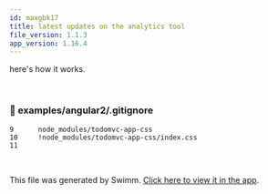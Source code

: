 ```yaml
---
id: maxgbk17
title: latest updates on the analytics tool
file_version: 1.1.3
app_version: 1.16.4
---
```


here's how it works.

<br/>


<!-- NOTE-swimm-snippet: the lines below link your snippet to Swimm -->
### 📄 examples/angular2/.gitignore
```gitignore
9      node_modules/todomvc-app-css
10     !node_modules/todomvc-app-css/index.css
11     
```

<br/>

This file was generated by Swimm. [Click here to view it in the app](https://app.swimm.io/repos/Z2l0aHViJTNBJTNBdG9kb212YyUzQSUzQXZhbGVudGluMGg=/docs/maxgbk17).
